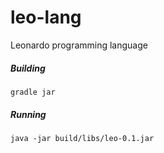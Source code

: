 # leo-lang
Leonardo programming language

##### Building

```
gradle jar
```

##### Running

```
java -jar build/libs/leo-0.1.jar
```